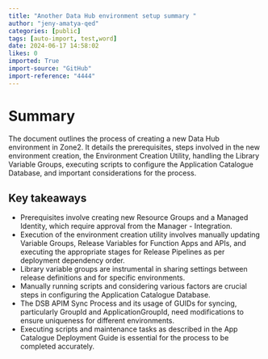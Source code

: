 ```yaml
---
title: "Another Data Hub environment setup summary "
author: "jeny-amatya-qed"
categories: [public]
tags: [auto-import, test,word]
date: 2024-06-17 14:58:02
likes: 0
imported: True 
import-source: "GitHub"
import-reference: "4444"
---
```


# Summary
 
The document outlines the process of creating a new Data Hub environment in Zone2. It details the prerequisites, steps involved in the new environment creation, the Environment Creation Utility, handling the Library Variable Groups, executing scripts to configure the Application Catalogue Database, and important considerations for the process.
 
## Key takeaways
 
- Prerequisites involve creating new Resource Groups and a Managed Identity, which require approval from the Manager - Integration.
- Execution of the environment creation utility involves manually updating Variable Groups, Release Variables for Function Apps and APIs, and executing the appropriate stages for Release Pipelines as per deployment dependency order.
- Library variable groups are instrumental in sharing settings between release definitions and for specific environments.
- Manually running scripts and considering various factors are crucial steps in configuring the Application Catalogue Database.
- The DSB APIM Sync Process and its usage of GUIDs for syncing, particularly GroupId and ApplicationGroupId, need modifications to ensure uniqueness for different environments.
- Executing scripts and maintenance tasks as described in the App Catalogue Deployment Guide is essential for the process to be completed accurately.
